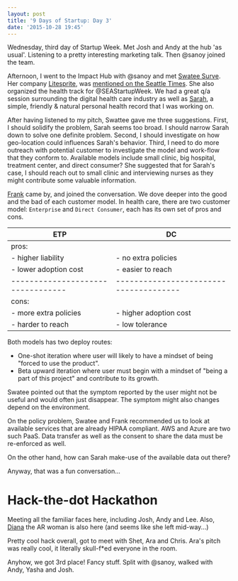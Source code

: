 ```yaml
---
layout: post
title: '9 Days of Startup: Day 3'
date: '2015-10-28 19:45'
---
```


  Wednesday, third day of Startup Week. Met Josh and Andy at the hub 'as usual'. Listening to a pretty interesting marketing talk. Then @sanoy joined the team.

  Afternoon, I went to the Impact Hub with @sanoy and met [Swatee Surve](https://www.linkedin.com/in/swatee). Her company [Litesprite](https://litesprite.com/), was [mentioned on the Seattle Times](https://bit.ly/1Wguvfm). She also organized the health track for @SEAStartupWeek. We had a great q/a session surrounding the digital health care industry as well as [Sarah](https://sarahai.herokuapp.com/), a simple, friendly & natural personal health record that I was working on.

  After having listened to my pitch, Swattee gave me three suggestions. First, I should solidify the problem, Sarah seems too broad. I should narrow Sarah down to solve one definite problem. Second, I should investigate on how geo-location could influences Sarah's behavior. Third, I need to do more outreach with potential customer to investigate the model and work-flow that they conform to. Available models include small clinic, big hospital, treatment center, and direct consumer? She suggested that for Sarah's case, I should reach out to small clinic and interviewing nurses as they might contribute some valuable information.

  [Frank](https://www.linkedin.com/in/frankstartups) came by, and joined the conversation. We dove deeper into the good and the bad of each customer model. In health care, there are two customer model: `Enterprise` and `Direct Consumer`, each has its own set of pros and cons.

ETP                               | DC
--------------------------------- | --------------------------------------
pros:                             |
- higher liability                | - no extra policies
- lower adoption cost             | - easier to reach
--------------------------------- | --------------------------------------
cons:                             |
- more extra policies             | - higher adoption cost
- harder to reach                 | - low tolerance

Both models has two deploy routes:
- One-shot iteration where user will likely to have a mindset of being "forced to use the product".
- Beta upward iteration where user must begin with a mindset of "being a part of this project" and contribute to its growth.

Swatee pointed out that the symptom reported by the user might not be useful and would often just disappear. The symptom might also changes depend on the environment.

On the policy problem, Swatee and Frank recommended us to look at available services that are already HIPAA compliant. AWS and Azure are two such PaaS. Data transfer as well as the consent to share the data must be re-enforced as well.

On the other hand, how can Sarah make-use of the available data out there?

Anyway, that was a fun conversation...

# Hack-the-dot Hackathon

Meeting all the familiar faces here, including Josh, Andy and Lee. Also, [Diana]() the AR woman is also here (and seems like she left mid-way...)

Pretty cool hack overall, got to meet with Shet, Ara and Chris. Ara's pitch was really cool, it literally skull-f*ed everyone in the room.

Anyhow, we got 3rd place! Fancy stuff. Split with @sanoy, walked with Andy, Yasha and Josh.
